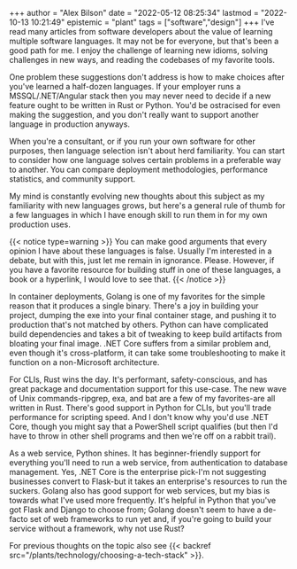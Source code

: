 +++
author = "Alex Bilson"
date = "2022-05-12 08:25:34"
lastmod = "2022-10-13 10:21:49"
epistemic = "plant"
tags = ["software","design"]
+++
I've read many articles from software developers about the value of learning multiple software languages. It may not be for everyone, but that's been a good path for me. I enjoy the challenge of learning new idioms, solving challenges in new ways, and reading the codebases of my favorite tools.

One problem these suggestions don't address is how to make choices after you've learned a half-dozen languages. If your employer runs a MSSQL/.NET/Angular stack then you may never need to decide if a new feature ought to be written in Rust or Python. You'd be ostracised for even making the suggestion, and you don't really want to support another language in production anyways.

When you're a consultant, or if you run your own software for other purposes, then language selection isn't about herd familiarity. You can start to consider how one language solves certain problems in a preferable way to another. You can compare deployment methodologies, performance statistics, and community support.

My mind is constantly evolving new thoughts about this subject as my familiarity with new languages grows, but here's a general rule of thumb for a few languages in which I have enough skill to run them in for my own production uses.

{{< notice type=warning >}}
You can make good arguments that every opinion I have about these languages is false. Usually I'm interested in a debate, but with this, just let me remain in ignorance. Please. However, if you have a favorite resource for building stuff in one of these languages, a book or a hyperlink, I would love to see that.
{{< /notice >}}

In container deployments, Golang is one of my favorites for the simple reason that it produces a single binary. There's a joy in building your project, dumping the exe into your final container stage, and pushing it to production that's not matched by others. Python can have complicated build dependencies and takes a bit of tweaking to keep build artifacts from bloating your final image. .NET Core suffers from a similar problem and, even though it's cross-platform, it can take some troubleshooting to make it function on a non-Microsoft architecture.

For CLIs, Rust wins the day. It's performant, safety-conscious, and has great package and documentation support for this use-case. The new wave of Unix commands-ripgrep, exa, and bat are a few of my favorites-are all written in Rust. There's good support in Python for CLIs, but you'll trade performance for scripting speed. And I don't know why you'd use .NET Core, though you might say that a PowerShell script qualifies (but then I'd have to throw in other shell programs and then we're off on a rabbit trail).

As a web service, Python shines. It has beginner-friendly support for everything you'll need to run a web service, from authentication to database management. Yes, .NET Core is the enterprise pick-I'm not suggesting businesses convert to Flask-but it takes an enterprise's resources to run the suckers. Golang also has good support for web services, but my bias is towards what I've used more frequently. It's helpful in Python that you've got Flask and Django to choose from; Golang doesn't seem to have a de-facto set of web frameworks to run yet and, if you're going to build your service without a framework, why not use Rust?

For previous thoughts on the topic also see {{< backref src="/plants/technology/choosing-a-tech-stack" >}}.
